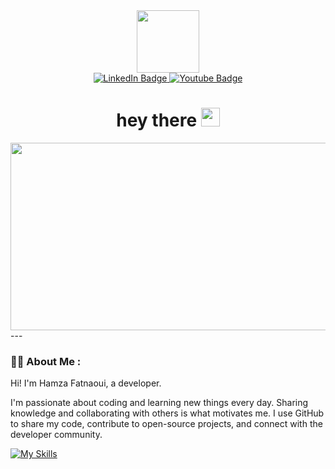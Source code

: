 <div id="header" align="center">
  <img src="https://media.giphy.com/media/M9gbBd9nbDrOTu1Mqx/giphy.gif" width="100"/>
  <div id="badges">
  <a href="https://www.linkedin.com/in/fatnaoui/">
    <img src="https://img.shields.io/badge/LinkedIn-blue?style=for-the-badge&logo=linkedin&logoColor=white" alt="LinkedIn Badge"/>
  </a>
  <a href="https://leetcode.com/u/Fatnaoui/">
    <img src="https://img.shields.io/badge/LeetCode-black?style=for-the-badge&logo=leetcode&logoColor=white" alt="Youtube Badge"/>
  </a>
</div>
  <img src="https://komarev.com/ghpvc/?username=fatnaoui&style=flat-square&color=blue" alt=""/>
  <h1>
  hey there
  <img src="https://media.giphy.com/media/hvRJCLFzcasrR4ia7z/giphy.gif" width="30px"/>
</h1>
</div>
<div align="center">
  <img src="https://media.giphy.com/media/v1.Y2lkPTc5MGI3NjExYmsyZWkyanZocjlrdGZubzhqYjQ4cG8xYzF0ajc0NGl2NzZlbzV6cCZlcD12MV9pbnRlcm5hbF9naWZfYnlfaWQmY3Q9Zw/f3KwliaH4MLtli8z7D/giphy.gif" width="600" height="300"/>
</div>
---

### :woman_technologist: About Me :







Hi! I'm Hamza Fatnaoui, a developer.

I'm passionate about coding and learning new things every day. Sharing knowledge and collaborating with others is what motivates me. I use GitHub to share my code, contribute to open-source projects, and connect with the developer community.

[![My Skills](https://skillicons.dev/icons?i=js,html,css,wasm,python)](https://skillicons.dev)

